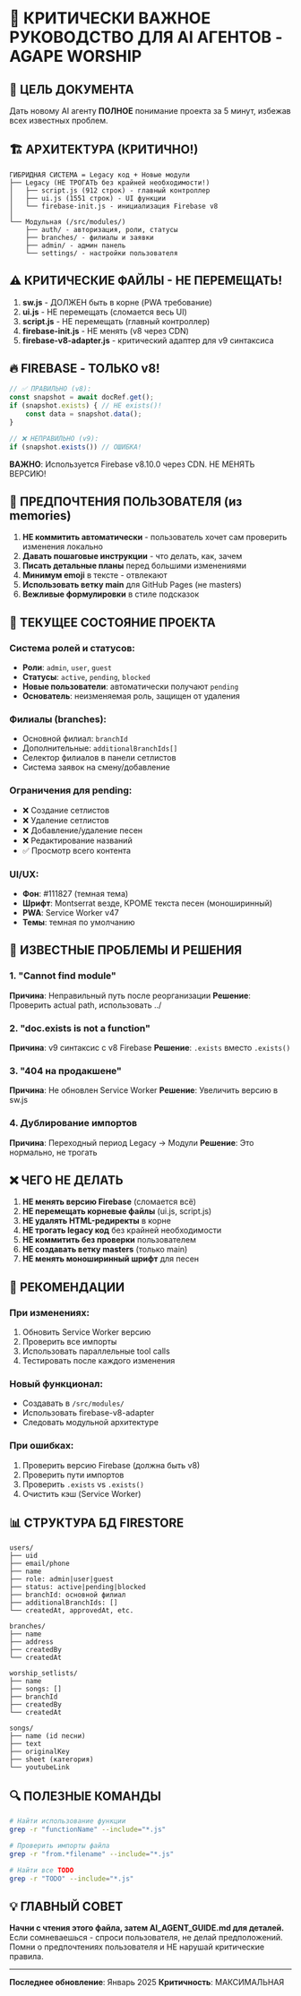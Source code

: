 # 🚨 КРИТИЧЕСКИ ВАЖНОЕ РУКОВОДСТВО ДЛЯ AI АГЕНТОВ - AGAPE WORSHIP

## 🎯 ЦЕЛЬ ДОКУМЕНТА
Дать новому AI агенту **ПОЛНОЕ** понимание проекта за 5 минут, избежав всех известных проблем.

## 🏗️ АРХИТЕКТУРА (КРИТИЧНО!)

```
ГИБРИДНАЯ СИСТЕМА = Legacy код + Новые модули
├── Legacy (НЕ ТРОГАТЬ без крайней необходимости!)
│   ├── script.js (912 строк) - главный контроллер
│   ├── ui.js (1551 строк) - UI функции
│   └── firebase-init.js - инициализация Firebase v8
│
└── Модульная (/src/modules/)
    ├── auth/ - авторизация, роли, статусы
    ├── branches/ - филиалы и заявки
    ├── admin/ - админ панель
    └── settings/ - настройки пользователя
```

## ⚠️ КРИТИЧЕСКИЕ ФАЙЛЫ - НЕ ПЕРЕМЕЩАТЬ!

1. **sw.js** - ДОЛЖЕН быть в корне (PWA требование)
2. **ui.js** - НЕ перемещать (сломается весь UI)
3. **script.js** - НЕ перемещать (главный контроллер)
4. **firebase-init.js** - НЕ менять (v8 через CDN)
5. **firebase-v8-adapter.js** - критический адаптер для v9 синтаксиса

## 🔥 FIREBASE - ТОЛЬКО v8!

```javascript
// ✅ ПРАВИЛЬНО (v8):
const snapshot = await docRef.get();
if (snapshot.exists) { // НЕ exists()!
    const data = snapshot.data();
}

// ❌ НЕПРАВИЛЬНО (v9):
if (snapshot.exists()) // ОШИБКА!
```

**ВАЖНО**: Используется Firebase v8.10.0 через CDN. НЕ МЕНЯТЬ ВЕРСИЮ!

## 👤 ПРЕДПОЧТЕНИЯ ПОЛЬЗОВАТЕЛЯ (из memories)

1. **НЕ коммитить автоматически** - пользователь хочет сам проверить изменения локально
2. **Давать пошаговые инструкции** - что делать, как, зачем
3. **Писать детальные планы** перед большими изменениями
4. **Минимум emoji** в тексте - отвлекают
5. **Использовать ветку main** для GitHub Pages (не masters)
6. **Вежливые формулировки** в стиле подсказок

## 🎯 ТЕКУЩЕЕ СОСТОЯНИЕ ПРОЕКТА

### Система ролей и статусов:
- **Роли**: `admin`, `user`, `guest`
- **Статусы**: `active`, `pending`, `blocked`
- **Новые пользователи**: автоматически получают `pending`
- **Основатель**: неизменяемая роль, защищен от удаления

### Филиалы (branches):
- Основной филиал: `branchId`
- Дополнительные: `additionalBranchIds[]`
- Селектор филиалов в панели сетлистов
- Система заявок на смену/добавление

### Ограничения для pending:
- ❌ Создание сетлистов
- ❌ Удаление сетлистов
- ❌ Добавление/удаление песен
- ❌ Редактирование названий
- ✅ Просмотр всего контента

### UI/UX:
- **Фон**: #111827 (темная тема)
- **Шрифт**: Montserrat везде, КРОМЕ текста песен (моноширинный)
- **PWA**: Service Worker v47
- **Темы**: темная по умолчанию

## 🐛 ИЗВЕСТНЫЕ ПРОБЛЕМЫ И РЕШЕНИЯ

### 1. "Cannot find module"
**Причина**: Неправильный путь после реорганизации
**Решение**: Проверить actual path, использовать ../

### 2. "doc.exists is not a function"
**Причина**: v9 синтаксис с v8 Firebase
**Решение**: `.exists` вместо `.exists()`

### 3. "404 на продакшене"
**Причина**: Не обновлен Service Worker
**Решение**: Увеличить версию в sw.js

### 4. Дублирование импортов
**Причина**: Переходный период Legacy → Модули
**Решение**: Это нормально, не трогать

## ❌ ЧЕГО НЕ ДЕЛАТЬ

1. **НЕ менять версию Firebase** (сломается всё)
2. **НЕ перемещать корневые файлы** (ui.js, script.js)
3. **НЕ удалять HTML-редиректы** в корне
4. **НЕ трогать legacy код** без крайней необходимости
5. **НЕ коммитить без проверки** пользователем
6. **НЕ создавать ветку masters** (только main)
7. **НЕ менять моноширинный шрифт** для песен

## 🚀 РЕКОМЕНДАЦИИ

### При изменениях:
1. Обновить Service Worker версию
2. Проверить все импорты
3. Использовать параллельные tool calls
4. Тестировать после каждого изменения

### Новый функционал:
- Создавать в `/src/modules/`
- Использовать firebase-v8-adapter
- Следовать модульной архитектуре

### При ошибках:
1. Проверить версию Firebase (должна быть v8)
2. Проверить пути импортов
3. Проверить `.exists` vs `.exists()`
4. Очистить кэш (Service Worker)

## 📊 СТРУКТУРА БД FIRESTORE

```
users/
├── uid
├── email/phone
├── name
├── role: admin|user|guest
├── status: active|pending|blocked
├── branchId: основной филиал
├── additionalBranchIds: []
└── createdAt, approvedAt, etc.

branches/
├── name
├── address
├── createdBy
└── createdAt

worship_setlists/
├── name
├── songs: []
├── branchId
├── createdBy
└── createdAt

songs/
├── name (id песни)
├── text
├── originalKey
├── sheet (категория)
└── youtubeLink
```

## 🔍 ПОЛЕЗНЫЕ КОМАНДЫ

```bash
# Найти использование функции
grep -r "functionName" --include="*.js"

# Проверить импорты файла
grep -r "from.*filename" --include="*.js"

# Найти все TODO
grep -r "TODO" --include="*.js"
```

## 💡 ГЛАВНЫЙ СОВЕТ

**Начни с чтения этого файла, затем AI_AGENT_GUIDE.md для деталей.**
Если сомневаешься - спроси пользователя, не делай предположений.
Помни о предпочтениях пользователя и НЕ нарушай критические правила.

---
**Последнее обновление**: Январь 2025
**Критичность**: МАКСИМАЛЬНАЯ